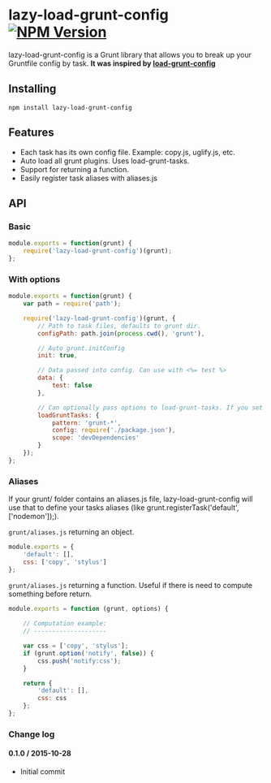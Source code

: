 lazy-load-grunt-config [![NPM Version](https://img.shields.io/npm/v/lazy-load-grunt-config.svg?style=flat)](https://www.npmjs.com/package/lazy-load-grunt-config)
======================

lazy-load-grunt-config is a Grunt library that allows you to break up your Gruntfile config by task.
**It was inspired by [load-grunt-config](http://firstandthird.github.io/load-grunt-config/)**


Installing
----------

```shell
npm install lazy-load-grunt-config
```


Features
--------

* Each task has its own config file. Example: copy.js, uglify.js, etc.
* Auto load all grunt plugins. Uses load-grunt-tasks.
* Support for returning a function.
* Easily register task aliases with aliases.js


API
---

### Basic

```javascript
module.exports = function(grunt) {
    require('lazy-load-grunt-config')(grunt);
};
```

### With options

```javascript
module.exports = function(grunt) {
    var path = require('path');

    require('lazy-load-grunt-config')(grunt, {
        // Path to task files, defaults to grunt dir.
        configPath: path.join(process.cwd(), 'grunt'),

        // Auto grunt.initConfig
        init: true,

        // Data passed into config. Can use with <%= test %>
        data: {
            test: false
        },

        // Can optionally pass options to load-grunt-tasks. If you set to false, it will disable auto loading tasks.
        loadGruntTasks: {
            pattern: 'grunt-*',
            config: require('./package.json'),
            scope: 'devDependencies'
        }
    });
};
```

### Aliases

If your grunt/ folder contains an aliases.js file, lazy-load-grunt-config will use that to define your tasks aliases (like grunt.registerTask('default', ['nodemon']);).

`grunt/aliases.js` returning an object.

```javascript
module.exports = {
    'default': [],
    css: ['copy', 'stylus']
};
```

`grunt/aliases.js` returning a function. Useful if there is need to compute something before return.

```javascript
module.exports = function (grunt, options) {
    
    // Computation example:
    // --------------------

    var css = ['copy', 'stylus'];
    if (grunt.option('notify', false)) {
        css.push('notify:css');
    }

    return {
        'default': [],
        css: css
    };
};
```

### Change log

#### 0.1.0 / 2015-10-28 

  * Initial commit
